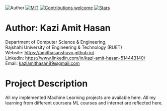 ![Author](https://img.shields.io/badge/author-AmitHasanShuvo-orange)
[![MIT](https://img.shields.io/badge/license-MIT-5eba00.svg)](https://github.com/AmitHasanShuvo/Machine-Learning-Projects/blob/master/LICENSE.md)
[![Contributions welcome](https://img.shields.io/badge/contributions-welcome-brightgreen.svg?style=flat)](https://github.com/AmitHasanShuvo/Machine-Learning-Projects)
[![Stars](https://img.shields.io/github/stars/AmitHasanShuvo/Machine-Learning-Projects.svg?style=social)](https://github.com/AmitHasanShuvo/Machine-Learning-Projects/stargazers)

# Author: Kazi Amit Hasan

Department of Computer Science & Engineering, </br>
Rajshahi University of Engineering & Technology (RUET) </br>
Website: https://amithasanshuvo.github.io/ </br>
Linkedin: https://www.linkedin.com/in/kazi-amit-hasan-514443140/ </br>
Email: kaziamithasan89@gmail.com

# Project Description

All my implemented Machine Learning projects are available here. All my learning from different coursera ML courses and internet are reflected here.
